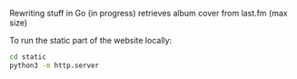 Rewriting stuff in Go (in progress)
retrieves album cover from last.fm (max size)

To run the static part of the website locally:
```bash
cd static
python3 -m http.server
```
